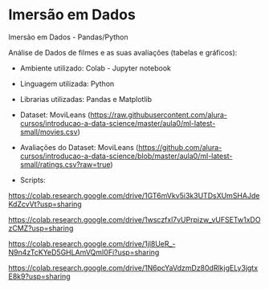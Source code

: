 # Imersão em Dados
Imersão em Dados - Pandas/Python

Análise de Dados de filmes e as suas avaliações (tabelas e gráficos):

- Ambiente utilizado: Colab - Jupyter notebook

- Linguagem utilizada: Python

- Librarias utilizadas: Pandas e Matplotlib

- Dataset: MoviLeans (https://raw.githubusercontent.com/alura-cursos/introducao-a-data-science/master/aula0/ml-latest-small/movies.csv) 

- Avaliações do Dataset: MoviLeans (https://github.com/alura-cursos/introducao-a-data-science/blob/master/aula0/ml-latest-small/ratings.csv?raw=true)

- Scripts: 

https://colab.research.google.com/drive/1GT6mVkv5i3k3UTDsXUmSHAJdeKdZcvVt?usp=sharing

https://colab.research.google.com/drive/1wsczfxl7vUPrpizw_vUFSETw1xDOzCMZ?usp=sharing

https://colab.research.google.com/drive/1jl8UeR_-N9n4zTcKYeD5GHLAmVQmI0Fi?usp=sharing

https://colab.research.google.com/drive/1N6pcYaVdzmDz80dRlkjgELy3jgtxE8k9?usp=sharing
